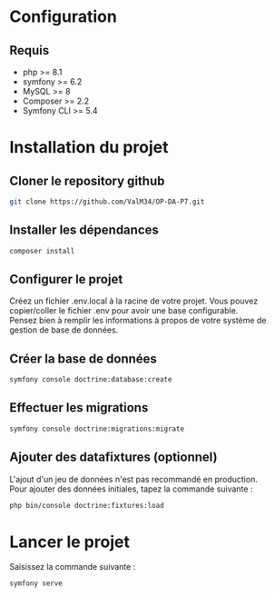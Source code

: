 # Configuration  
## Requis  
- php >= 8.1  
- symfony >= 6.2  
- MySQL >= 8  
- Composer >= 2.2  
- Symfony CLI >= 5.4  
# Installation du projet  
## Cloner le repository github  
```bash
git clone https://github.com/ValM34/OP-DA-P7.git
```
## Installer les dépendances  
```bash
composer install
```
## Configurer le projet  
Créez un fichier .env.local à la racine de votre projet. Vous pouvez copier/coller le fichier .env pour avoir une base configurable.  
Pensez bien à remplir les informations à propos de votre système de gestion de base de données.  
## Créer la base de données  
```bash
symfony console doctrine:database:create
```
## Effectuer les migrations  
```bash
symfony console doctrine:migrations:migrate
```
## Ajouter des datafixtures (optionnel)  
L'ajout d'un jeu de données n'est pas recommandé en production.  
Pour ajouter des données initiales, tapez la commande suivante :  
```bash
php bin/console doctrine:fixtures:load
```
# Lancer le projet  
Saisissez la commande suivante :  
```bash
symfony serve
```
